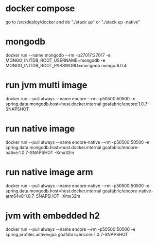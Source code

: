 # docker compose
go to /src/deploy/docker and do "./stack up" or "./stack up -native"

# mongodb
docker run --name mongodb --rm -p27017:27017 -e MONGO_INITDB_ROOT_USERNAME=mongodb -e MONGO_INITDB_ROOT_PASSWORD=mongodb mongo:6.0.4

# run jvm multi image
docker run --pull always --name encore --rm -p50500:50500 -e spring.data.mongodb.host=host.docker.internal goafabric/encore:1.0.7-SNAPSHOT

# run native image
docker run --pull always --name encore-native --rm -p50500:50500 -e spring.data.mongodb.host=host.docker.internal goafabric/encore-native:1.0.7-SNAPSHOT -Xmx32m

# run native image arm
docker run --pull always --name encore-native --rm -p50500:50500 -e spring.data.mongodb.host=host.docker.internal goafabric/encore-native-arm64v8:1.0.7-SNAPSHOT -Xmx32m

# jvm with embedded h2
docker run --pull always --name encore --rm -p50500:50500 -e spring.profiles.active=jpa goafabric/encore:1.0.7-SNAPSHOT

